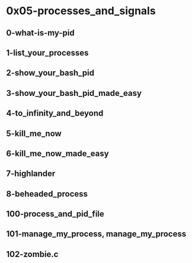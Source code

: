 # 0x05-processes_and_signals
## 0-what-is-my-pid
## 1-list_your_processes
## 2-show_your_bash_pid
## 3-show_your_bash_pid_made_easy
## 4-to_infinity_and_beyond
## 5-kill_me_now
## 6-kill_me_now_made_easy
## 7-highlander
## 8-beheaded_process
## 100-process_and_pid_file
## 101-manage_my_process, manage_my_process
## 102-zombie.c
